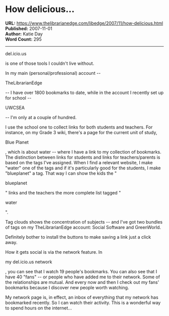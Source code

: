 # How delicious...

**URL:** https://www.thelibrarianedge.com/libedge/2007/11/how-delicious.html  
**Published:** 2007-11-01  
**Author:** Katie Day  
**Word Count:** 295

---

del.icio.us

is one of those tools I couldn't live without.

In my main (personal/professional) account --

TheLibrarianEdge

-- I have over 1800 bookmarks to date, while in the account I recently set up for school --

UWCSEA

-- I'm only at a couple of hundred.

I use the school one to collect links for both students and teachers.  For instance, on my Grade 3 wiki, there's a page for the current unit of study,

Blue Planet

, which is about water -- where I have a link to my collection of bookmarks.   The distinction between links for students and links for teachers/parents is based on the tags I've assigned.  When I find a relevant website, I make "water" one of the tags and if it's particularly good for the students, I make "blueplanet" a tag.  That way I can show the kids the "

blueplanet

" links and the teachers the more complete list tagged "

water

".

Tag clouds shows the concentration of subjects -- and I've got two bundles of tags on my TheLibrarianEdge account:  Social Software and GreenWorld.

Definitely bother to install the buttons to make saving a link just a click away.

How it gets social is via the network feature.  In

my del.icio.us network

, you can see that I watch 19 people's bookmarks.  You can also see that I have 40 "fans" -- or people who have added me to their network.   Some of the relationships are mutual. And every now and then I check out my fans' bookmarks because I discover new people worth watching.

My network page is, in effect, an inbox of everything that my network has bookmarked recently.  So I can watch their activity.  This is a wonderful way to spend hours on the internet...
